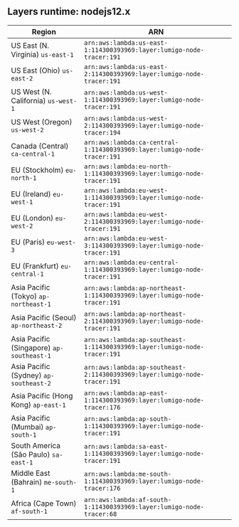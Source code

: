 Layers runtime: nodejs12.x
----
| Region | ARN |
| --- | --- |
|US East (N. Virginia)  `us-east-1`|`arn:aws:lambda:us-east-1:114300393969:layer:lumigo-node-tracer:191`|
|US East (Ohio)  `us-east-2`|`arn:aws:lambda:us-east-2:114300393969:layer:lumigo-node-tracer:191`|
|US West (N. California)  `us-west-1`|`arn:aws:lambda:us-west-1:114300393969:layer:lumigo-node-tracer:191`|
|US West (Oregon)  `us-west-2`|`arn:aws:lambda:us-west-2:114300393969:layer:lumigo-node-tracer:194`|
|Canada (Central)  `ca-central-1`|`arn:aws:lambda:ca-central-1:114300393969:layer:lumigo-node-tracer:191`|
|EU (Stockholm)  `eu-north-1`|`arn:aws:lambda:eu-north-1:114300393969:layer:lumigo-node-tracer:191`|
|EU (Ireland)  `eu-west-1`|`arn:aws:lambda:eu-west-1:114300393969:layer:lumigo-node-tracer:191`|
|EU (London)  `eu-west-2`|`arn:aws:lambda:eu-west-2:114300393969:layer:lumigo-node-tracer:191`|
|EU (Paris)  `eu-west-3`|`arn:aws:lambda:eu-west-3:114300393969:layer:lumigo-node-tracer:191`|
|EU (Frankfurt)  `eu-central-1`|`arn:aws:lambda:eu-central-1:114300393969:layer:lumigo-node-tracer:191`|
|Asia Pacific (Tokyo)  `ap-northeast-1`|`arn:aws:lambda:ap-northeast-1:114300393969:layer:lumigo-node-tracer:191`|
|Asia Pacific (Seoul)  `ap-northeast-2`|`arn:aws:lambda:ap-northeast-2:114300393969:layer:lumigo-node-tracer:191`|
|Asia Pacific (Singapore)  `ap-southeast-1`|`arn:aws:lambda:ap-southeast-1:114300393969:layer:lumigo-node-tracer:191`|
|Asia Pacific (Sydney)  `ap-southeast-2`|`arn:aws:lambda:ap-southeast-2:114300393969:layer:lumigo-node-tracer:191`|
|Asia Pacific (Hong Kong)  `ap-east-1`|`arn:aws:lambda:ap-east-1:114300393969:layer:lumigo-node-tracer:176`|
|Asia Pacific (Mumbai)  `ap-south-1`|`arn:aws:lambda:ap-south-1:114300393969:layer:lumigo-node-tracer:191`|
|South America (São Paulo)  `sa-east-1`|`arn:aws:lambda:sa-east-1:114300393969:layer:lumigo-node-tracer:191`|
|Middle East (Bahrain)  `me-south-1`|`arn:aws:lambda:me-south-1:114300393969:layer:lumigo-node-tracer:176`|
|Africa (Cape Town)  `af-south-1`|`arn:aws:lambda:af-south-1:114300393969:layer:lumigo-node-tracer:68`|
